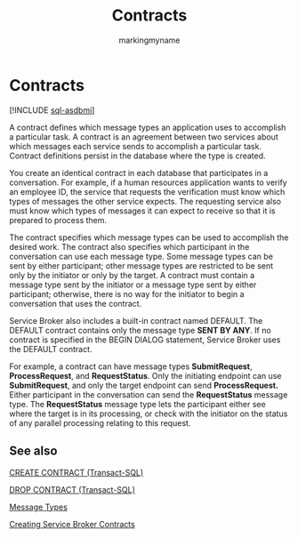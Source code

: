 ﻿---
title: Contracts
description: "A contract defines which message types an application uses to accomplish a particular task."
ms.prod: sql
ms.technology: configuration
ms.topic: conceptual
author: markingmyname
ms.author: maghan
ms.reviewer: mikeray
ms.date: "03/30/2022"
---

# Contracts

[!INCLUDE [sql-asdbmi](../../includes/applies-to-version/sql-asdbmi.md)]

A contract defines which message types an application uses to accomplish a particular task. A contract is an agreement between two services about which messages each service sends to accomplish a particular task. Contract definitions persist in the database where the type is created.

You create an identical contract in each database that participates in a conversation. For example, if a human resources application wants to verify an employee ID, the service that requests the verification must know which types of messages the other service expects. The requesting service also must know which types of messages it can expect to receive so that it is prepared to process them.

The contract specifies which message types can be used to accomplish the desired work. The contract also specifies which participant in the conversation can use each message type. Some message types can be sent by either participant; other message types are restricted to be sent only by the initiator or only by the target. A contract must contain a message type sent by the initiator or a message type sent by either participant; otherwise, there is no way for the initiator to begin a conversation that uses the contract.

Service Broker also includes a built-in contract named DEFAULT. The DEFAULT contract contains only the message type **SENT BY ANY**. If no contract is specified in the BEGIN DIALOG statement, Service Broker uses the DEFAULT contract.

For example, a contract can have message types **SubmitRequest**, **ProcessRequest**, and **RequestStatus**. Only the initiating endpoint can use **SubmitRequest**, and only the target endpoint can send **ProcessRequest.** Either participant in the conversation can send the **RequestStatus** message type. The **RequestStatus** message type lets the participant either see where the target is in its processing, or check with the initiator on the status of any parallel processing relating to this request.

## See also

[CREATE CONTRACT (Transact-SQL)](../../t-sql/statements/create-contract-transact-sql.md)


[DROP CONTRACT (Transact-SQL)](../../t-sql/statements/drop-contract-transact-sql.md)



[Message Types](message-types.md)

[Creating Service Broker Contracts](creating-service-broker-contracts.md)

